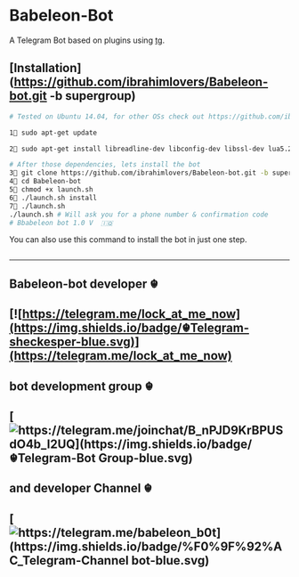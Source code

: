 Babeleon-Bot
============

A Telegram Bot based on plugins using [tg](https://github.com/vysheng/tg).


[Installation](https://github.com/ibrahimlovers/Babeleon-bot.git -b supergroup)
------------
```bash
# Tested on Ubuntu 14.04, for other OSs check out https://github.com/ibrahimlovers/Babeleon-bot.git -b supergroup

1⃣ sudo apt-get update 

2⃣ sudo apt-get install libreadline-dev libconfig-dev libssl-dev lua5.2 liblua5.2-dev lua-socket lua-sec lua-expat libevent-dev make unzip git redis-server autoconf g++ libjansson-dev libpython-dev expat libexpat1-dev
```

```bash
# After those dependencies, lets install the bot
3⃣ git clone https://github.com/ibrahimlovers/Babeleon-bot.git -b supergroup
4⃣ cd Babeleon-bot
5⃣ chmod +x launch.sh
6⃣ ./launch.sh install
7⃣ ./launch.sh
./launch.sh # Will ask you for a phone number & confirmation code 
# Bbabeleon bot 1.0 V  🇮🇶
```
You can also use this command to install the bot in just one step.
```bash

```
-----------------------------------------
Babeleon-bot developer ☬ 
------------
[![https://telegram.me/lock_at_me_now](https://img.shields.io/badge/☬Telegram-sheckesper-blue.svg)](https://telegram.me/lock_at_me_now)
-----------------------------------------
bot development group ☬ 
------------
[![https://telegram.me/joinchat/B_nPJD9KrBPUSdO4b_I2UQ](https://img.shields.io/badge/☬Telegram-Bot Group-blue.svg)](https://telegram.me/joinchat/B_nPJD9KrBPUSdO4b_I2UQ)
-----------------------------------------
and developer Channel ☬ 
------------
[![https://telegram.me/babeleon_b0t](https://img.shields.io/badge/%F0%9F%92%AC_Telegram-Channel bot-blue.svg)](https://telegram.me/babeleon_b0t)
-----------------------------------------
